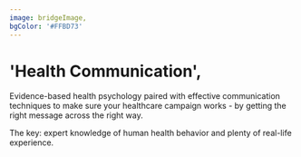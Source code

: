 ```yaml
---
image: bridgeImage,
bgColor: '#FFBD73'
---
```

# 'Health Communication',
Evidence-based health psychology paired with effective communication techniques to make sure your healthcare campaign works - by getting the right message across the right way.

The key: expert knowledge of human health behavior and plenty of real-life experience.